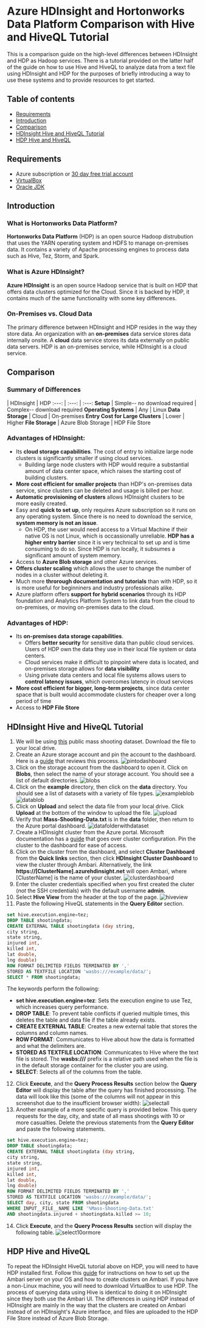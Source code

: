 # Azure HDInsight and Hortonworks Data Platform Comparison with Hive and HiveQL Tutorial

This is a comparison guide on the high-level differences between HDInsight and HDP as Hadoop services. There is a tutorial provided on the latter half of the guide on how to use Hive and HiveQL to analyze data from a text file using HDInsight and HDP for the purposes of briefly introducing a way to use these systems and to provide resources to get started.

## Table of contents
* [Requirements](https://github.com/bkhong/HDInsight-vs-HDP#requirements)
* [Introduction](https://github.com/bkhong/HDInsight-vs-HDP#introduction)
* [Comparison](https://github.com/bkhong/HDInsight-vs-HDP#comparison)
* [HDInsight Hive and HiveQL Tutorial](https://github.com/bkhong/HDInsight-vs-HDP#hdinsight-hive-and-hiveql-tutorial)
* [HDP Hive and HiveQL](https://github.com/bkhong/HDInsight-vs-HDP#hdp-hive-and-hiveql)
   
## Requirements
  * Azure subscription or [30 day free trial account](https://azure.microsoft.com/en-us/free/)
  * [VirtualBox](https://www.virtualbox.org/wiki/Downloads)
  * [Oracle JDK](http://www.oracle.com/technetwork/java/javase/downloads/index-jsp-138363.html)

## Introduction
### What is Hortonworks Data Platform?
**Hortonworks Data Platform** (HDP) is an open source Hadoop distrubution that uses the YARN operating system and HDFS to manage on-premises data. It contains a variety of Apache processing engines to process data such as Hive, Tez, Storm, and Spark. 


### What is Azure HDInsight?
**Azure HDInsight** is an open source Hadoop service that is built on HDP that offers data clusters optimized for the Cloud. Since it is backed by HDP, it contains much of the same functionality with some key differences. 

### On-Premises vs. Cloud Data
The primary difference between HDInsight and HDP resides in the way they store data. An organization with an **on-premises** data service stores data internally onsite. A **cloud** data service stores its data externally on public data servers. HDP is an on-premises service, while HDInsight is a cloud service.

## Comparison
### Summary of Differences
 | HDInsight | HDP
:---: | :---: | :---:
**Setup** | Simple-- no download required | Complex-- download required
**Operating Systems** | Any | Linux
**Data Storage** | Cloud | On-premises
**Entry Cost for Large Clusters** | Lower | Higher
**File Storage** | Azure Blob Storage | HDP File Store

### Advantages of HDInsight:
* Its **cloud storage capabilities**. The cost of entry to initialize large node clusters is significantly smaller if using cloud services. 
  * Building large node clusters with HDP would require a substantial amount of data center space, which raises the starting cost of building clusters. 
* **More cost efficient for smaller projects** than HDP's on-premises data service, since clusters can be deleted and usage is billed per hour.
* **Automatic provisioning of clusters** allows HDInsight clusters to be more easily created.
* Easy and **quick to set up**, only requires Azure subscription so it runs on any operating system. Since there is no need to download the service, **system memory is not an issue**. 
  * On HDP, the user would need access to a Virtual Machine if their native OS is not Linux, which is occassionally unreliable. **HDP has a higher entry barrier** since it is very technical to set up and is time consuming to do so. Since HDP is run locally, it subsumes a significant amount of system memory. 
* Access to **Azure Blob storage** and other Azure services.
* **Offers cluster scaling** which allows the user to change the number of nodes in a cluster without deleting it.
* Much more **throrough documentation and tutorials** than with HDP, so it is more useful for beginniners and industry professionals alike.
* Azure platform offers **support for hybrid scenarios** through its HDP foundation and Analytics Platform System to link data from the cloud to on-premises, or moving on-premises data to the cloud. 

### Advantages of HDP:
* Its **on-premises data storage capabilities**. 
  * Offers **better security** for sensitive data than public cloud services. Users of HDP own the data they use in their local file system or data centers.
  * Cloud services make it difficult to pinpoint where data is located, and on-premises storage allows for **data visibility**
  * Using private data centers and local file systems allows users to **control latency issues**, which overcomes latency in cloud services
* **More cost efficient for bigger, long-term projects**, since data center space that is built would accommodate clusters for cheaper over a long period of time
* Access to **HDP File Store**

## HDInsight Hive and HiveQL Tutorial
1. We will be using [this](/.data/Mass-Shooting-Data.txt) public mass shooting dataset. Download the file to your local drive.
2. Create an Azure storage account and pin the account to the dashboard. Here is a [guide](https://github.com/Microsoft/azure-docs/blob/master/articles/storage/storage-create-storage-account.md) that reviews this process.
![pintodashboard](https://github.com/bkhong/HDInsight-vs-HDP/blob/master/media/pin_to_dashboard.png)
3. Click on the storage account from the dashboard to open it. Click on **Blobs**, then select the name of your storage account. You should see a list of default directories.
![blobs](https://github.com/bkhong/HDInsight-vs-HDP/blob/master/media/blobs.png)
4. Click on the **example** directory, then click on the **data** directory. You should see a list of datasets with a variety of file types.
![exampleblob](https://github.com/bkhong/HDInsight-vs-HDP/blob/master/media/example_folder.png)
![datablob](https://github.com/bkhong/HDInsight-vs-HDP/blob/master/media/data_folder.png)
5. Click on **Upload** and select the data file from your local drive. Click **Upload** at the bottom of the window to upload the file. 
![upload](https://github.com/bkhong/HDInsight-vs-HDP/blob/master/media/upload.png)
6. Verify that **Mass-Shooting-Data.txt** is in the **data** folder, then return to the Azure portal dashboard.
![datafolderwithdataset](https://github.com/bkhong/HDInsight-vs-HDP/blob/master/media/data_folder_with_dataset.png)
7. Create a HDInsight cluster from the Azure portal. Microsoft documentation has a [guide](https://docs.microsoft.com/en-us/azure/hdinsight/hdinsight-hadoop-linux-tutorial-get-started) that goes over cluster configuration. Pin the cluster to the dashboard for ease of access.
8. Click on the cluster from the dashboard, and select **Cluster Dashboard** from the **Quick links** section, then click **HDInsight Cluster Dashboard** to view the cluster through Ambari. Alternatively, the link **https://[ClusterName].azurehdinsight.net** will open Ambari, where [ClusterName] is the name of your cluster.
![clusterdashboard](https://github.com/bkhong/HDInsight-vs-HDP/blob/master/media/cluster_dashboard.png)
9. Enter the cluster credentials specified when you first created the cluter (*not* the SSH credentials) with the default username **admin**.
10. Select **Hive View** from the header at the top of the page.
![hiveview](https://github.com/bkhong/HDInsight-vs-HDP/blob/master/media/hive_view.png)
11. Paste the following HiveQL statements in the **Query Editor** section.

```sql
set hive.execution.engine=tez;
DROP TABLE shootingdata;
CREATE EXTERNAL TABLE shootingdata (day string,
city string,
state string,
injured int,
killed int,
lat double,
lng double)
ROW FORMAT DELIMITED FIELDS TERMINATED BY ','
STORED AS TEXTFILE LOCATION 'wasbs:///example/data/';
SELECT * FROM shootingdata;
```

The keywords perform the following:
  * **set hive.execution.engine=tez**: Sets the execution engine to use Tez, which increases query performance.
  * **DROP TABLE**: To prevent table conflicts if queried multiple times, this deletes the table and data file if the table already exists.
  * **CREATE EXTERNAL TABLE**: Creates a new external table that stores the columns and column names.
  * **ROW FORMAT**: Communicates to Hive about how the data is formatted and what the delimiters are.
  * **STORED AS TEXTFILE LOCATION**: Communicates to Hive where the text file is stored. The **wasbs:///** prefix is a relative path used when the file is in the default storage container for the cluster you are using.
  * **SELECT**: Selects all of the columns from the table.
12. Click **Execute**, and the **Query Process Results** section below the **Query Editor** will display the table after the query has finished processing. The data will look like this (some of the columns will not appear in this screenshot due to the insufficient browser width):
![selectall](https://github.com/bkhong/HDInsight-vs-HDP/blob/master/media/select_all.png)
13. Another example of a more specific query is provided below. This query requests for the day, city, and state of all mass shootings with 10 or more casualties. Delete the previous statements from the **Query Editor** and paste the following statements. 

```sql
set hive.execution.engine=tez;
DROP TABLE shootingdata;
CREATE EXTERNAL TABLE shootingdata (day string,
city string,
state string,
injured int,
killed int,
lat double,
lng double)
ROW FORMAT DELIMITED FIELDS TERMINATED BY ','
STORED AS TEXTFILE LOCATION 'wasbs:///example/data/';
SELECT day, city, state FROM shootingdata 
WHERE INPUT__FILE__NAME LIKE '%Mass-Shooting-Data.txt' 
AND shootingdata.injured + shootingdata.killed >= 10;
```

14. Click **Execute**, and the **Query Process Results** section will display the following table.
![select10ormore](https://github.com/bkhong/HDInsight-vs-HDP/blob/master/media/select_10_or_more.png)

## HDP Hive and HiveQL
To repeat the HDInsight HiveQL tutorial above on HDP, you will need to have HDP installed first. Follow this [guide](http://docs.hortonworks.com/HDPDocuments/Ambari-2.4.2.0/bk_ambari-installation/content/ch_Getting_Ready.html) for instructions on how to set up the Ambari server on your OS and how to create clusters on Ambari. If you have a non-Linux machine, you will need to download VirtualBox to use HDP. The process of querying data using Hive is identical to doing it on HDInsight since they both use the Ambari UI. The differences in using HDP instead of HDInsight are mainly in the way that the clusters are created on Ambari instead of on HDInsight's Azure interface, and files are uploaded to the HDP File Store instead of Azure Blob Storage.
